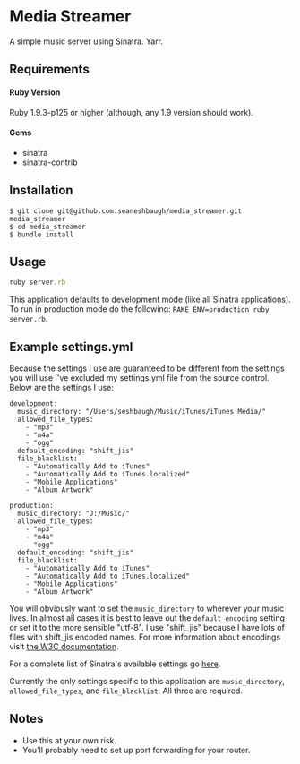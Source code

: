 # Media Streamer

A simple music server using Sinatra. Yarr.

Requirements
------------

#### Ruby Version

Ruby 1.9.3-p125 or higher (although, any 1.9 version should work).

#### Gems

* sinatra
* sinatra-contrib

Installation
------------

    $ git clone git@github.com:seaneshbaugh/media_streamer.git media_streamer
    $ cd media_streamer
    $ bundle install

Usage
-----

```ruby
ruby server.rb
```

This application defaults to development mode (like all Sinatra applications). To run in production mode do the following: `RAKE_ENV=production ruby server.rb`.

Example settings.yml
--------------------

Because the settings I use are guaranteed to be different from the settings you will use I've excluded my settings.yml file from the source control. Below are the settings I use:

    development:
      music_directory: "/Users/seshbaugh/Music/iTunes/iTunes Media/"
      allowed_file_types:
        - "mp3"
        - "m4a"
        - "ogg"
      default_encoding: "shift_jis"
      file_blacklist:
        - "Automatically Add to iTunes"
        - "Automatically Add to iTunes.localized"
        - "Mobile Applications"
        - "Album Artwork"

    production:
      music_directory: "J:/Music/"
      allowed_file_types:
        - "mp3"
        - "m4a"
        - "ogg"
      default_encoding: "shift_jis"
      file_blacklist:
        - "Automatically Add to iTunes"
        - "Automatically Add to iTunes.localized"
        - "Mobile Applications"
        - "Album Artwork"

You will obviously want to set the `music_directory` to wherever your music lives. In almost all cases it is best to leave out the `default_encoding` setting or set it to the more sensible "utf-8". I use "shift_jis" because I have lots of files with shift_jis encoded names. For more information about encodings visit [the W3C documentation](http://www.w3.org/TR/html5/the-meta-element.html#charset).

For a complete list of Sinatra's available settings go [here](http://www.sinatrarb.com/intro#Available%20Settings).

Currently the only settings specific to this application are `music_directory`, `allowed_file_types`, and `file_blacklist`. All three are required.

Notes
-----

* Use this at your own risk.
* You'll probably need to set up port forwarding for your router.
